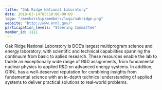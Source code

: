 ```yaml
---
title: "Oak Ridge National Laboratory"
date: 2019-03-14T05:10:00-00:00
logo: "/membership/members/logo/oakridge.png"
website: "http://www.ornl.gov/"
participation_levels: "Steering Committee"
member_id: 1111
---
```


Oak Ridge National Laboratory is DOE’s largest multiprogram science and energy laboratory, with scientific and technical capabilities spanning the continuum from basic to aplied research. These resources enable the lab to tackle an exceptionally wide range of R&D assignments, from fundamental nuclear physics to applied R&D on advanced energy systems. In addition, ORNL has a well-deserved reputation for combining insights from fundamental science with an in-depth technical understanding of applied systems to deliver practical solutions to real-world problems.